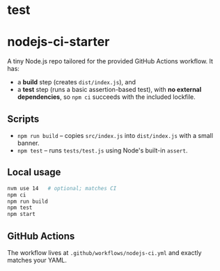 # test
# nodejs-ci-starter

A tiny Node.js repo tailored for the provided GitHub Actions workflow. It has:
- a **build** step (creates `dist/index.js`), and
- a **test** step (runs a basic assertion-based test),
with **no external dependencies**, so `npm ci` succeeds with the included lockfile.

## Scripts
- `npm run build` – copies `src/index.js` into `dist/index.js` with a small banner.
- `npm test` – runs `tests/test.js` using Node's built-in `assert`.

## Local usage
```bash
nvm use 14   # optional; matches CI
npm ci
npm run build
npm test
npm start
```

## GitHub Actions
The workflow lives at `.github/workflows/nodejs-ci.yml` and exactly matches your YAML.
